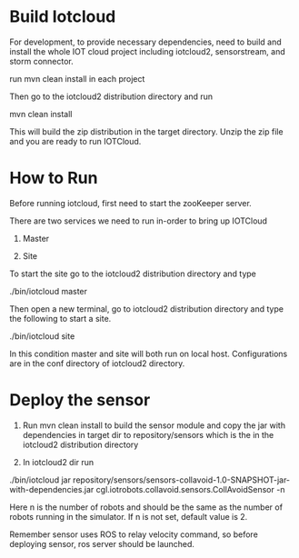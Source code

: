 Build Iotcloud
=================

For development, to provide necessary dependencies, need to build and install the whole IOT cloud project including iotcloud2, sensorstream, and storm connector.

run mvn clean install in each project

Then go to the iotcloud2 distribution directory and run

mvn clean install

This will build the zip distribution in the target directory. Unzip the zip file and you are ready to run IOTCloud.

How to Run
==========

Before running iotcloud, first need to start the zooKeeper server.

There are two services we need to run in-order to bring up IOTCloud

1. Master

2. Site

To start the site go to the iotcloud2 distribution directory and type

./bin/iotcloud master

Then open a new terminal, go to iotcloud2 distribution directory and type the following to start a site.

./bin/iotcloud site

In this condition master and site will both run on local host. Configurations are in the conf directory of iotcloud2 directory.

Deploy the sensor
=================

1. Run mvn clean install to build the sensor module and copy the jar with dependencies in target dir to repository/sensors which is the in the iotcloud2 distribution directory

2. In iotcloud2 dir run

./bin/iotcloud jar repository/sensors/sensors-collavoid-1.0-SNAPSHOT-jar-with-dependencies.jar cgl.iotrobots.collavoid.sensors.CollAvoidSensor -n

Here n is the number of robots and should be the same as the number of robots running in the simulator. If n is not set, default value is 2.

Remember sensor uses ROS to relay velocity command, so before deploying sensor, ros server should be launched.
